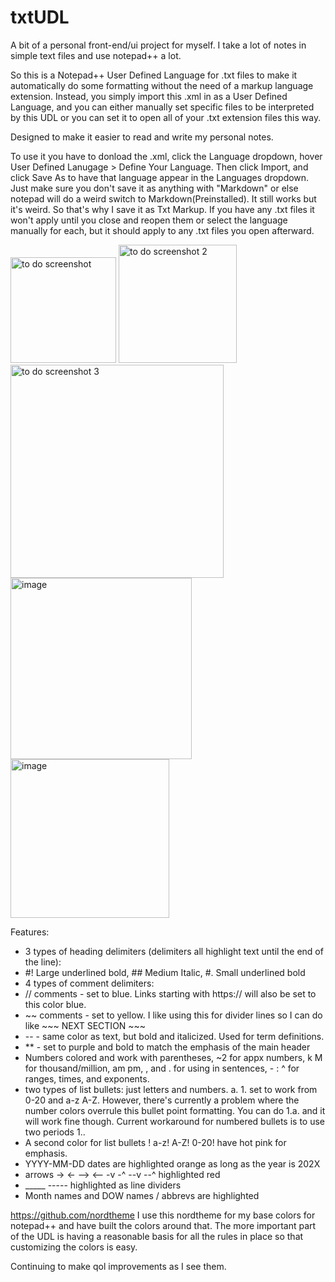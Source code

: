 # txtUDL
A bit of a personal front-end/ui project for myself. I take a lot of notes in simple text files and use notepad++ a lot.

So this is a Notepad++ User Defined Language for .txt files to make it automatically do some formatting without the need of a markup language extension. Instead, you simply import this .xml in as a User Defined Language, and you can either manually set specific files to be interpreted by this UDL or you can set it to open all of your .txt extension files this way.

Designed to make it easier to read and write my personal notes.

To use it you have to donload the .xml, click the Language dropdown, hover User Defined Lanugage > Define Your Language.
Then click Import, and click Save As to have that language appear in the Languages dropdown. Just make sure you don't save it as anything with "Markdown" or else notepad will do a weird switch to Markdown(Preinstalled). It still works but it's weird. So that's why I save it as Txt Markup.
If you have any .txt files it won't apply until you close and reopen them or select the language manually for each, but it should apply to any .txt files you open afterward.

<img width="169" alt="to do screenshot" src="https://github.com/user-attachments/assets/cd7764a5-a671-4c31-bfb8-f3848a05d91e" />

<img width="189" alt="to do screenshot 2" src="https://github.com/user-attachments/assets/021c0998-4cb9-4ddc-99b3-a699160fef8c" />

<img width="341" alt="to do screenshot 3" src="https://github.com/user-attachments/assets/4ffdcdeb-3c39-4d9b-af07-b895865c1e0d" />

<img width="290" alt="image" src="https://github.com/user-attachments/assets/3d617701-1640-422a-a444-d038349da412" />

<img width="254" alt="image" src="https://github.com/user-attachments/assets/08a03cfd-fcf6-4bec-86b7-358eeb43ea9c" />


Features:
* 3 types of heading delimiters (delimiters all highlight text until the end of the line):
* #! Large underlined bold, ## Medium Italic, #. Small underlined bold
* 4 types of comment delimiters:
* // comments - set to blue. Links starting with https:// will also be set to this color blue.
* ~~ comments - set to yellow. I like using this for divider lines so I can do like ~~~ NEXT SECTION ~~~
* -- - same color as text, but bold and italicized. Used for term definitions.
* ** - set to purple and bold to match the emphasis of the main header
* Numbers colored and work with parentheses, ~2 for appx numbers, k M for thousand/million, am pm, , and . for using in sentences, - : ^ for ranges, times, and exponents.
* two types of list bullets: just letters and numbers. a. 1. set to work from 0-20 and a-z A-Z. However, there's currently a problem where the number colors overrule this bullet point formatting. You can do 1.a. and it will work fine though. Current workaround for numbered bullets is to use two periods 1..
* A second color for list bullets ! a-z! A-Z! 0-20! have hot pink for emphasis.
* YYYY-MM-DD dates are highlighted orange as long as the year is 202X
* arrows -> <- --> <-- -v -^ --v --^ highlighted red
* _____ ----- highlighted as line dividers
* Month names and DOW names / abbrevs are highlighted

https://github.com/nordtheme
I use this nordtheme for my base colors for notepad++ and have built the colors around that.
The more important part of the UDL is having a reasonable basis for all the rules in place so that customizing the colors is easy. 

Continuing to make qol improvements as I see them. 
